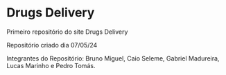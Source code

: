 # Drugs Delivery
 Primeiro repositório do site Drugs Delivery

Repositório criado dia 07/05/24

Integrantes do Repositório: Bruno Miguel, Caio Seleme, Gabriel Madureira, Lucas Marinho e Pedro Tomás.